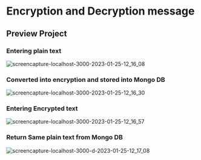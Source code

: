 # Encryption and Decryption message 

## Preview Project 
### Entering plain text

![screencapture-localhost-3000-2023-01-25-12_16_08](https://user-images.githubusercontent.com/83384315/214502614-73cad0be-3445-400e-a368-7d0bac03ccef.png)

### Converted into encryption and stored into Mongo DB

![screencapture-localhost-3000-2023-01-25-12_16_30](https://user-images.githubusercontent.com/83384315/214502640-bf8bb91d-0847-42ae-b93e-088fb3c2c24a.png)

### Entering Encrypted text

![screencapture-localhost-3000-2023-01-25-12_16_57](https://user-images.githubusercontent.com/83384315/214502646-5520cf1c-820a-44aa-a17a-8187e8a366e2.png)

### Return Same plain text from Mongo DB

![screencapture-localhost-3000-d-2023-01-25-12_17_08](https://user-images.githubusercontent.com/83384315/214502650-d95d907f-de53-4e6b-831a-91fdf1ddb380.png)

